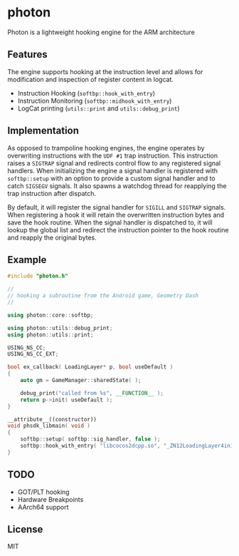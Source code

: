 # photon
Photon is a lightweight hooking engine for the ARM architecture

## Features
The engine supports hooking at the instruction level and allows for modification and inspection of register content in logcat. 
- Instruction Hooking (`softbp::hook_with_entry`)
- Instruction Monitoring (`softbp::midhook_with_entry`)
- LogCat printing (`utils::print` and `utils::debug_print`)

## Implementation
As opposed to trampoline hooking engines, the engine operates by overwriting instructions with the `UDF #1` trap instruction.  This instruction raises a `SIGTRAP` signal and redirects control flow to any registered signal handlers.  When initializing the engine a signal handler is registered with `softbp::setup` with an option to provide a custom signal handler and to catch `SIGSEGV` signals.  It also spawns a watchdog thread for reapplying the trap instruction after dispatch. 

By default, it will register the signal handler for `SIGILL` and `SIGTRAP` signals.  When registering a hook it will retain the overwritten instruction bytes and save the hook routine.  When the signal handler is dispatched to, it will lookup the global list and redirect the instruction pointer to the hook routine and reapply the original bytes.  


## Example
```cpp
#include "photon.h"

//
// hooking a subroutine from the Android game, Geometry Dash
//

using photon::core::softbp;

using photon::utils::debug_print;
using photon::utils::print;

USING_NS_CC;
USING_NS_CC_EXT;

bool ex_callback( LoadingLayer* p, bool useDefault )
{
    auto gm = GameManager::sharedState( );

    debug_print("called from %s", __FUNCTION__ );
    return p->init( useDefault );
}

__attribute__((constructor))
void phsdk_libmain( void )
{
    softbp::setup( softbp::sig_handler, false );
    softbp::hook_with_entry( "libcocos2dcpp.so", "_ZN12LoadingLayer4initEb", (void*) ex_callback );
}
```

## TODO
- GOT/PLT hooking
- Hardware Breakpoints 
- AArch64 support

## License
MIT
